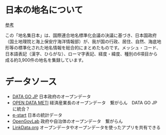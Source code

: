 
# 日本の地名について
[参考](http://www.gsi.go.jp/kihonjohochousa/gazetteer.html)

この「地名集日本」は、国際連合地名標準化会議の決議に基づき、日本国政府（国土地理院と海上保安庁海洋情報部）が、我が国の行政、居住、自然、海底地形等の標準化された地名情報を総合的にまとめたものです。メッシュ・コード、日本語表記（漢字、ひらがな）、ローマ字表記、経度・緯度、種別の6項目から成る約3,900件の地名を集録しています。



# データソース
- [DATA GO JP](https://www.data.go.jp/) 日本政府のオープンデータ
- [OPEN DATA METI](http://datameti.go.jp) 経済産業長のオープンデータ　繋がらん　DATA GO JPに統合？
- [e-start](https://www.e-stat.go.jp/) 日本の統計データ
- [OpenGovLab](http://openlabs.go.jp) 政府や自治体のオープンデータ　繋がらん
- [LinkData.org](http://linkdata.org) オープンデータやオープンデータを使ったアプリを共有できる

